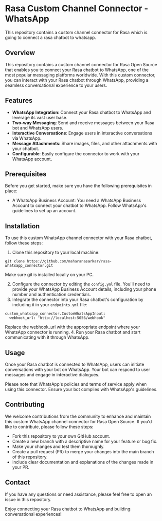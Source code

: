 # Rasa Custom Channel Connector - WhatsApp

This repository contains a custom channel connector for Rasa which is going to connect a rasa chatbot to whatsapp.

##  Overview
This repository contains a custom channel connector for Rasa Open Source that enables you to connect your Rasa chatbot to WhatsApp, one of the most popular messaging platforms worldwide. With this custom connector, you can interact with your Rasa chatbot through WhatsApp, providing a seamless conversational experience to your users.

## Features
- **WhatsApp Integration**: Connect your Rasa chatbot to WhatsApp and leverage its vast user base.
- **Two-way Messaging**: Send and receive messages between your Rasa bot and WhatsApp users.
- **Interactive Conversations**: Engage users in interactive conversations via WhatsApp.
- **Message Attachments**: Share images, files, and other attachments with your chatbot.
- **Configurable**: Easily configure the connector to work with your WhatsApp account.

## Prerequisites
Before you get started, make sure you have the following prerequisites in place:

- A WhatsApp Business Account: You need a WhatsApp Business Account to connect your chatbot to WhatsApp. Follow WhatsApp's guidelines to set up an account.

## Installation
To use this custom WhatsApp channel connector with your Rasa chatbot, follow these steps:

1. Clone this repository to your local machine:
```
git clone https://github.com/maharanasarkar/rasa-whatsapp_connector.git
```
Make sure git is installed locally on your PC.

2. Configure the connector by editing the `config.yml` file. You'll need to provide your WhatsApp Business Account details, including your phone number and authentication credentials.
3. Integrate the connector into your Rasa chatbot's configuration by including it in your `endpoints.yml` file:
```
custom_whatsapp_connector.CustomWhatsAppInput:
  webhook_url: "http://localhost:5056/webhook"
```
Replace the webhook_url with the appropriate endpoint where your WhatsApp connector is running.
4. Run your Rasa chatbot and start communicating with it through WhatsApp.
## Usage
Once your Rasa chatbot is connected to WhatsApp, users can initiate conversations with your bot on WhatsApp. Your bot can respond to user messages and engage in interactive dialogues.

Please note that WhatsApp's policies and terms of service apply when using this connector. Ensure your bot complies with WhatsApp's guidelines.

## Contributing

We welcome contributions from the community to enhance and maintain this custom WhatsApp channel connector for Rasa Open Source. If you'd like to contribute, please follow these steps:

- Fork this repository to your own GitHub account.
- Create a new branch with a descriptive name for your feature or bug fix.
- Make your changes and test them thoroughly.
- Create a pull request (PR) to merge your changes into the main branch of this repository.
- Include clear documentation and explanations of the changes made in your PR.

## Contact
If you have any questions or need assistance, please feel free to open an issue in this repository.

Enjoy connecting your Rasa chatbot to WhatsApp and building conversational experiences! 
